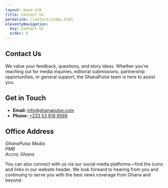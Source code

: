 ```yaml
---
layout: base.njk
title: Contact Us
permalink: /contact/index.html
eleventyNavigation:
  key: Contact Us
  order: 6
---
```


<article class="post-detail-page">
  <h1>Contact Us</h1>

  <p>We value your feedback, questions, and story ideas. Whether you're reaching out for media inquiries, editorial submissions, partnership opportunities, or general support, the GhanaPulse team is here to assist you.</p>

  <h2>Get in Touch</h2>
  <ul>
    <li><strong>Email:</strong> <a href="mailto:info@ghanapulse.com">info@ghanapulse.com</a></li>
    <li><strong>Phone:</strong> <a href="tel:+233538189569">+233 53 818 9569</a></li>
  </ul>

  <h2>Office Address</h2>
  <address>
    GhanaPulse Media<br>
    PMB<br>
    Accra, Ghana
  </address>

  <p>You can also connect with us via our social media platforms—find the icons and links in our website header. We look forward to hearing from you and continuing to serve you with the best news coverage from Ghana and beyond.</p>
</article>
